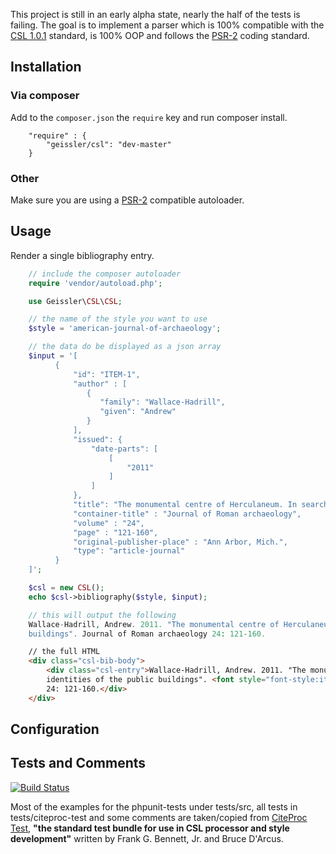 This project is still in an early alpha state, nearly the half of the tests is failing. The goal is to implement a
parser which is 100% compatible with the [CSL 1.0.1](http://citationstyles.org/downloads/specification.html "CSL")
standard, is 100% OOP and follows the
[PSR-2](https://github.com/php-fig/fig-standards/blob/master/accepted/PSR-2-coding-style-guide.md "PSR-2") coding
standard.

## Installation
### Via composer
Add to the `composer.json` the `require` key and run composer install.
```
    "require" : {
        "geissler/csl": "dev-master"
    }
```
### Other
Make sure you are using a
[PSR-2](https://github.com/php-fig/fig-standards/blob/master/accepted/PSR-2-coding-style-guide.md "PSR-2")
compatible autoloader.

## Usage
Render a single bibliography entry.
```php
    // include the composer autoloader
    require 'vendor/autoload.php';

    use Geissler\CSL\CSL;

    // the name of the style you want to use
    $style = 'american-journal-of-archaeology';

    // the data do be displayed as a json array
    $input = '[
          {
              "id": "ITEM-1",
              "author" : [
                 {
                    "family": "Wallace-Hadrill",
                    "given": "Andrew"
                 }
              ],
              "issued": {
                  "date-parts": [
                      [
                          "2011"
                      ]
                  ]
              },
              "title": "The monumental centre of Herculaneum. In search of the identities of the public buildings",
              "container-title" : "Journal of Roman archaeology",
              "volume" : "24",
              "page" : "121-160",
              "original-publisher-place" : "Ann Arbor, Mich.",
              "type": "article-journal"
          }
    ]';

    $csl = new CSL();
    echo $csl->bibliography($style, $input);

    // this will output the following
    Wallace-Hadrill, Andrew. 2011. "The monumental centre of Herculaneum. In search of the identities of the public
    buildings". Journal of Roman archaeology 24: 121-160.
```
```html
    // the full HTML
    <div class="csl-bib-body">
        <div class="csl-entry">Wallace-Hadrill, Andrew. 2011. "The monumental centre of Herculaneum. In search of the
        identities of the public buildings". <font style="font-style:italic">Journal of Roman archaeology</font>
        24: 121-160.</div>
    </div>
```

## Configuration

## Tests and Comments
[![Build Status](https://travis-ci.org/geissler/csl.png)](https://travis-ci.org/geissler/csl)

Most of the examples for the phpunit-tests under tests/src, all tests in tests/citeproc-test and some comments are
taken/copied from [CiteProc Test](https://bitbucket.org/bdarcus/citeproc-test "CiteProc Test"), **"the standard test
bundle for use in CSL processor and style development"** written by Frank G. Bennett, Jr. and Bruce D'Arcus.
